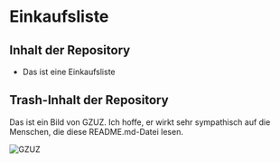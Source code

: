 # Einkaufsliste

## Inhalt der Repository
+ Das ist eine Einkaufsliste


## Trash-Inhalt der Repository
Das ist ein Bild von GZUZ. Ich hoffe, er wirkt sehr sympathisch auf die Menschen, die diese README.md-Datei lesen.

![GZUZ](https://i.imgur.com/YpDFDSx.jpeg)